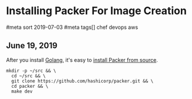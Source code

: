 # Installing Packer For Image Creation
#meta sort 2019-07-03
#meta tags[] chef devops aws
## June 19, 2019

After you install [Golang](https://golang.org/), it's
easy to [install Packer from source](https://www.packer.io/intro/getting-started/install.html#compiling-from-source).

```
mkdir -p ~/src && \
  cd ~/src && \
  git clone https://github.com/hashicorp/packer.git && \
  cd packer && \
  make dev
```
